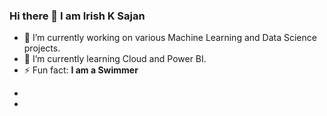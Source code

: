 ### Hi there 👋 I am Irish K Sajan
</hr>
<ul>
  <li>🔭 I’m currently working on various Machine Learning and Data Science projects.</li>
  <li>🌱 I’m currently learning Cloud and Power BI.</li>
  <li>⚡ Fun fact: <b>I am a Swimmer</b></li>
</ul>

-
-
<!--
**irish0019/irish0019** is a ✨ _special_ ✨ repository because its `README.md` (this file) appears on your GitHub profile.

Here are some ideas to get you started:

- 🔭 I’m currently working on various Machine Learning and Data Science projects.
- 🌱 I’m currently learning Cloud and Power BI
- 👯 I’m looking to collaborate on ...
- 🤔 I’m looking for help with ...
- 💬 Ask me about ...
- 📫 How to reach me: ...
- 😄 Pronouns: ...
- ⚡ Fun fact:<b> I am a Swimmer</b>
-->
